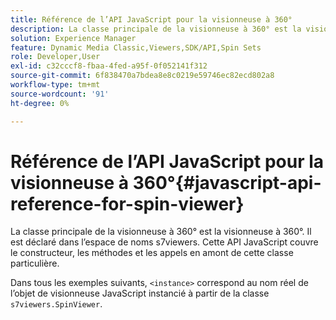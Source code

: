 ```yaml
---
title: Référence de l’API JavaScript pour la visionneuse à 360°
description: La classe principale de la visionneuse à 360° est la visionneuse à 360°. Il est déclaré dans l’espace de noms s7viewers. Cette API JavaScript couvre le constructeur, les méthodes et les appels en amont de cette classe particulière.
solution: Experience Manager
feature: Dynamic Media Classic,Viewers,SDK/API,Spin Sets
role: Developer,User
exl-id: c32cccf8-fbaa-4fed-a95f-0f052141f312
source-git-commit: 6f838470a7bdea8e8c0219e59746ec82ecd802a8
workflow-type: tm+mt
source-wordcount: '91'
ht-degree: 0%

---
```


# Référence de l’API JavaScript pour la visionneuse à 360°{#javascript-api-reference-for-spin-viewer}

La classe principale de la visionneuse à 360° est la visionneuse à 360°. Il est déclaré dans l’espace de noms s7viewers. Cette API JavaScript couvre le constructeur, les méthodes et les appels en amont de cette classe particulière.

Dans tous les exemples suivants, `<instance>` correspond au nom réel de l’objet de visionneuse JavaScript instancié à partir de la classe `s7viewers.SpinViewer`.
